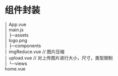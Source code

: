 # 组件封装  
│  App.vue  
│  main.js  
│
├─assets  
│      logo.png       
│
├─components          
│      imgReduce.vue  // 图片压缩  
│      upload.vue   // 对上传图片进行大小，尺寸，类型限制  
│
└─views  
        home.vue    